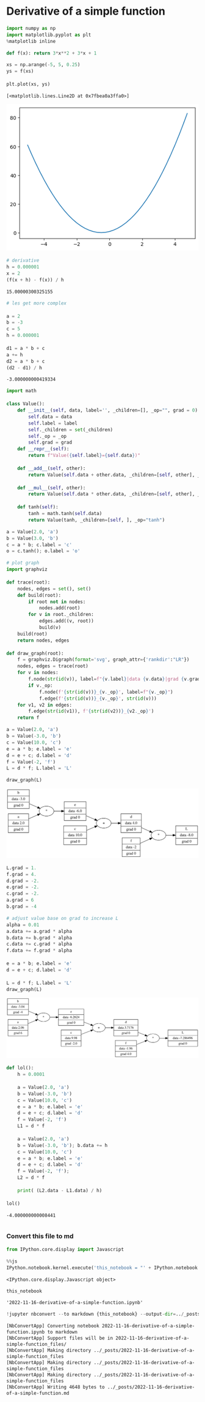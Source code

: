 # Derivative of a simple function


```python
import numpy as np
import matplotlib.pyplot as plt
%matplotlib inline
```


```python
def f(x): return 3*x**2 + 3*x + 1
```


```python
xs = np.arange(-5, 5, 0.25)
ys = f(xs)

plt.plot(xs, ys)
```




    [<matplotlib.lines.Line2D at 0x7fbea0a3ffa0>]




    
![png](2022-11-16-derivative-of-a-simple-function_files/2022-11-16-derivative-of-a-simple-function_3_1.png)
    



```python
# derivative
h = 0.000001
x = 2
(f(x + h) - f(x)) / h
```




    15.00000300325155




```python
# les get more complex

a = 2
b = -3
c = 5
h = 0.000001

d1 = a * b + c
a += h
d2 = a * b + c
(d2 - d1) / h

```




    -3.000000000419334




```python
import math

class Value():
    def __init__(self, data, label='', _children=[], _op="", grad = 0):
        self.data = data
        self.label = label
        self._children = set(_children)
        self._op = _op
        self.grad = grad
    def __repr__(self):
        return f"Value({self.label}={self.data})"
    
    def __add__(self, other):
        return Value(self.data + other.data, _children=[self, other], _op="+")
    
    def __mul__(self, other):
        return Value(self.data * other.data, _children=[self, other], _op="*")
    
    def tanh(self):
        tanh = math.tanh(self.data)
        return Value(tanh, _children=[self, ], _op="tanh")
```


```python
a = Value(2.0, 'a')
b = Value(3.0, 'b')
c = a * b; c.label = 'c'
o = c.tanh(); o.label = 'o'
```


```python
# plot graph
import graphviz

def trace(root):
    nodes, edges = set(), set()
    def build(root):
        if root not in nodes:
            nodes.add(root)
        for v in root._children:
            edges.add((v, root))
            build(v)
    build(root)
    return nodes, edges

def draw_graph(root):
    f = graphviz.Digraph(format='svg', graph_attr={'rankdir':"LR"})
    nodes, edges = trace(root)
    for v in nodes:
        f.node(str(id(v)), label=f"{v.label}|data {v.data}|grad {v.grad}", shape='record')
        if v._op:
            f.node(f'{str(id(v))}_{v._op}', label=f"{v._op}")
            f.edge(f'{str(id(v))}_{v._op}', str(id(v)))
    for v1, v2 in edges:
        f.edge(str(id(v1)), f'{str(id(v2))}_{v2._op}')
    return f
```


```python
a = Value(2.0, 'a')
b = Value(-3.0, 'b')
c = Value(10.0, 'c')
e = a * b; e.label = 'e'
d = e + c; d.label = 'd'
f = Value(-2, 'f')
L = d * f; L.label = 'L'
```


```python
draw_graph(L)
```




    
![svg](2022-11-16-derivative-of-a-simple-function_files/2022-11-16-derivative-of-a-simple-function_10_0.svg)
    




```python
L.grad = 1.
f.grad = 4.
d.grad = -2.
e.grad = -2.
c.grad = -2.
a.grad = 6
b.grad = -4
```


```python
# adjust value base on grad to increase L
alpha = 0.01
a.data += a.grad * alpha
b.data += b.grad * alpha
c.data += c.grad * alpha
f.data += f.grad * alpha

e = a * b; e.label = 'e'
d = e + c; d.label = 'd'

L = d * f; L.label = 'L'
draw_graph(L)
```




    
![svg](2022-11-16-derivative-of-a-simple-function_files/2022-11-16-derivative-of-a-simple-function_12_0.svg)
    




```python
def lol():
    h = 0.0001
    
    a = Value(2.0, 'a')
    b = Value(-3.0, 'b')
    c = Value(10.0, 'c')
    e = a * b; e.label = 'e'
    d = e + c; d.label = 'd'
    f = Value(-2, 'f')
    L1 = d * f
    
    a = Value(2.0, 'a')
    b = Value(-3.0, 'b'); b.data += h
    c = Value(10.0, 'c')
    e = a * b; e.label = 'e'
    d = e + c; d.label = 'd'
    f = Value(-2, 'f');
    L2 = d * f
    
    print( (L2.data - L1.data) / h)
    
lol()
```

    -4.000000000008441



```python

```

### Convert this file to md


```python
from IPython.core.display import Javascript
```


```python
%%js
IPython.notebook.kernel.execute('this_notebook = "' + IPython.notebook.notebook_name + '"')
```


    <IPython.core.display.Javascript object>



```python
this_notebook
```




    '2022-11-16-derivative-of-a-simple-function.ipynb'




```python
!jupyter nbconvert --to markdown {this_notebook} --output-dir=../_posts
```

    [NbConvertApp] Converting notebook 2022-11-16-derivative-of-a-simple-function.ipynb to markdown
    [NbConvertApp] Support files will be in 2022-11-16-derivative-of-a-simple-function_files/
    [NbConvertApp] Making directory ../_posts/2022-11-16-derivative-of-a-simple-function_files
    [NbConvertApp] Making directory ../_posts/2022-11-16-derivative-of-a-simple-function_files
    [NbConvertApp] Making directory ../_posts/2022-11-16-derivative-of-a-simple-function_files
    [NbConvertApp] Writing 4648 bytes to ../_posts/2022-11-16-derivative-of-a-simple-function.md

